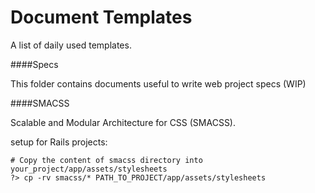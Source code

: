 Document Templates
==================

A list of daily used templates.

####Specs

This folder contains documents useful to write web project specs (WIP)

####SMACSS

Scalable and Modular Architecture for CSS (SMACSS).

setup for Rails projects:

```shell
# Copy the content of smacss directory into your_project/app/assets/stylesheets
?> cp -rv smacss/* PATH_TO_PROJECT/app/assets/stylesheets
```

